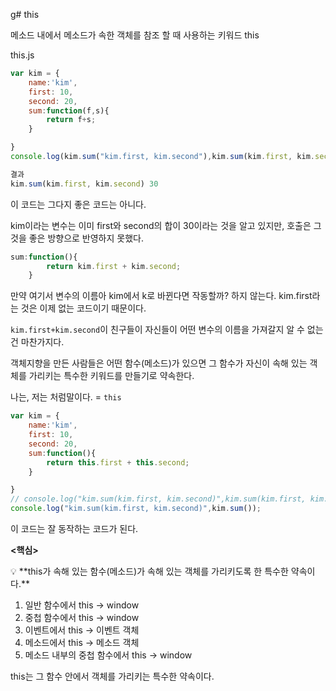 g# this

메소드 내에서 메소드가 속한 객체를 참조 할 때 사용하는 키워드 this

this.js

```jsx
var kim = {
    name:'kim',
    first: 10,
    second: 20,
    sum:function(f,s){
        return f+s;
    }

}
console.log(kim.sum("kim.first, kim.second"),kim.sum(kim.first, kim.second));

결과 
kim.sum(kim.first, kim.second) 30
```

이 코드는 그다지 좋은 코드는 아니다. 

kim이라는 변수는 이미 first와 second의 합이 30이라는 것을 알고 있지만, 호출은 그것을 좋은 방향으로 반영하지 못했다. 

```jsx
sum:function(){
        return kim.first + kim.second;
    }
```

만약 여기서 변수의 이름아 kim에서 k로 바뀐다면 작동할까? 하지 않는다. kim.first라는 것은 이제 없는 코드이기 때문이다. 

`kim.first+kim.second`이 친구들이 자신들이 어떤 변수의 이름을 가져갈지 알 수 없는건 마찬가지다.

객체지향을 만든 사람들은 어떤 함수(메소드)가 있으면 그 함수가 자신이 속해 있는 객체를 가리키는 특수한 키워드를 만들기로 약속한다. 

나는, 저는 처럼말이다. = `this`

```jsx
var kim = {
    name:'kim',
    first: 10,
    second: 20,
    sum:function(){
        return this.first + this.second;
    }

}
// console.log("kim.sum(kim.first, kim.second)",kim.sum(kim.first, kim.second));
console.log("kim.sum(kim.first, kim.second)",kim.sum());
```

이 코드는 잘 동작하는 코드가 된다. 

**<핵심>**

<aside>
💡 **this가 속해 있는 함수(메소드)가 속해 있는 객체를 가리키도록 한 특수한 약속이다.**

</aside>

1. 일반 함수에서 this -> window
2. 중첩 함수에서 this -> window
3. 이벤트에서 this -> 이벤트 객체
4. 메소드에서 this -> 메소드 객체
5. 메소드 내부의 중첩 함수에서 this -> window

this는 그 함수 안에서 객체를 가리키는 특수한 약속이다.